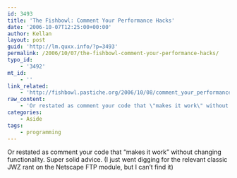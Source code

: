 ```yaml
---
id: 3493
title: 'The Fishbowl: Comment Your Performance Hacks'
date: '2006-10-07T12:25:00+00:00'
author: Kellan
layout: post
guid: 'http://lm.quxx.info/?p=3493'
permalink: /2006/10/07/the-fishbowl-comment-your-performance-hacks/
typo_id:
    - '3492'
mt_id:
    - ''
link_related:
    - 'http://fishbowl.pastiche.org/2006/10/08/comment_your_performance_hacks'
raw_content:
    - 'Or restated as comment your code that \"makes it work\" without changing functionality.  Super solid advice. (I just went digging for the relevant classic JWZ rant on the Netscape FTP module, but I can\''t find it)'
categories:
    - Aside
tags:
    - programming
---
```


Or restated as comment your code that “makes it work” without changing functionality. Super solid advice. (I just went digging for the relevant classic JWZ rant on the Netscape FTP module, but I can’t find it)